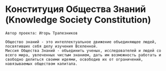 # Конституция Общества Знаний (Knowledge Society Constitution)

	Автор проекта: Игорь Трапезников

	Общество знаний - это интеллектуальное движение объединяющее людей, посвятивших себя делу изучения Вселенной.
	Миссия Общества Знаний - объединить ученых, исследователей и людей со всего мира, увлеченных чистым знанием, дать им возможность работать и свободно делиться своими идеями, освободив их от ограничений, навязываемых обществом капитала.